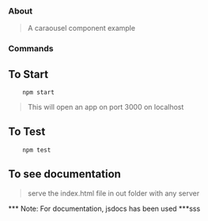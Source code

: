 ### About
> A caraousel component example

### Commands
## To Start
```
    npm start
```
> This will open an app on port 3000 on localhost

## To Test
```
    npm test
```

## To see documentation
> serve the index.html file in out folder with any server

*** Note: For documentation, jsdocs has been used ***sss